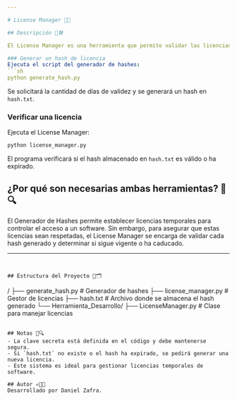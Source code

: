 ```yaml
---

# License Manager 🔐📜

## Descripción 📄🛠️

El License Manager es una herramienta que permite validar las licencias generadas mediante el hash. Se encarga de verificar si una licencia es válida o ha expirado, asegurando que el software solo pueda ser usado por usuarios con acceso autorizado.

### Generar un hash de licencia
Ejecuta el script del generador de hashes:
```sh
python generate_hash.py
```
Se solicitará la cantidad de días de validez y se generará un hash en `hash.txt`.

### Verificar una licencia
Ejecuta el License Manager:
```sh
python license_manager.py
```
El programa verificará si el hash almacenado en `hash.txt` es válido o ha expirado.

## ¿Por qué son necesarias ambas herramientas? 🤔🔍

El Generador de Hashes permite establecer licencias temporales para controlar el acceso a un software. Sin embargo, para asegurar que estas licencias sean respetadas, el License Manager se encarga de validar cada hash generado y determinar si sigue vigente o ha caducado.

---
```


## Estructura del Proyecto 📂🗂️
```
/
├── generate_hash.py  # Generador de hashes
├── license_manager.py  # Gestor de licencias
├── hash.txt  # Archivo donde se almacena el hash generado
└── Herramienta_Desarrollo/
    ├── LicenseManager.py  # Clase para manejar licencias
```

## Notas 📌🔍
- La clave secreta está definida en el código y debe mantenerse segura.
- Si `hash.txt` no existe o el hash ha expirado, se pedirá generar una nueva licencia.
- Este sistema es ideal para gestionar licencias temporales de software.

## Autor ✍️👨‍💻
Desarrollado por Daniel Zafra.

